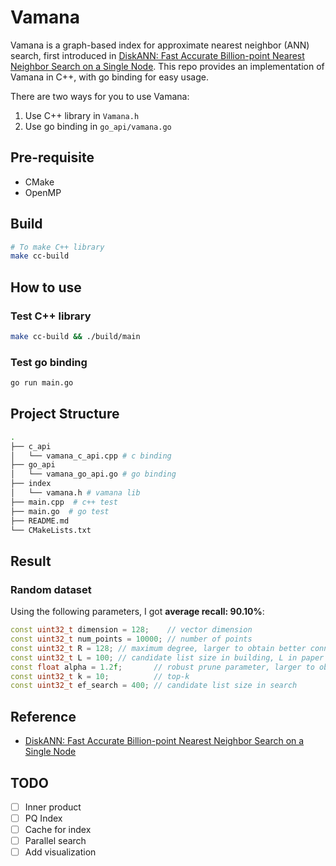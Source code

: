 # Vamana

Vamana is a graph-based index for approximate nearest neighbor (ANN) search, first introduced in [DiskANN: Fast Accurate Billion-point Nearest Neighbor Search on a Single Node](https://suhasjs.github.io/files/diskann_neurips19.pdf).
This repo provides an implementation of Vamana in C++, with go binding for easy usage.

There are two ways for you to use Vamana:

1. Use C++ library in `Vamana.h`
2. Use go binding in `go_api/vamana.go`

## Pre-requisite

- CMake
- OpenMP

## Build

```bash
# To make C++ library
make cc-build
```

## How to use

### Test C++ library

```bash
make cc-build && ./build/main
```

### Test go binding

```bash
go run main.go
```

## Project Structure

```bash
.
├── c_api
│   └── vamana_c_api.cpp # c binding
├── go_api
│   └── vamana_go_api.go # go binding
├── index
│   └── vamana.h # vamana lib
├── main.cpp  # c++ test
├── main.go  # go test
├── README.md
└── CMakeLists.txt
```

## Result

### Random dataset

Using the following parameters, I got **average recall: 90.10%**:

```c++
const uint32_t dimension = 128;    // vector dimension
const uint32_t num_points = 10000; // number of points
const uint32_t R = 128; // maximum degree, larger to obtain better connectivity, R in paper
const uint32_t L = 100; // candidate list size in building, L in paper
const float alpha = 1.2f;       // robust prune parameter, larger to obtain better approximation
const uint32_t k = 10;          // top-k
const uint32_t ef_search = 400; // candidate list size in search
```

## Reference

- [DiskANN: Fast Accurate Billion-point Nearest Neighbor Search on a Single Node](https://suhasjs.github.io/files/diskann_neurips19.pdf)

## TODO

- [ ]  Inner product
- [ ]  PQ Index
- [ ]  Cache for index
- [ ]  Parallel search
- [ ]  Add visualization
